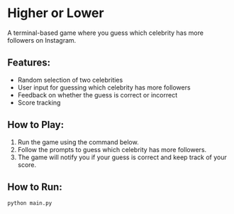 # Higher or Lower

A terminal-based game where you guess which celebrity has more followers on Instagram.

## Features:
- Random selection of two celebrities
- User input for guessing which celebrity has more followers
- Feedback on whether the guess is correct or incorrect
- Score tracking

## How to Play:
1. Run the game using the command below.
2. Follow the prompts to guess which celebrity has more followers.
3. The game will notify you if your guess is correct and keep track of your score.

## How to Run:
```bash
python main.py
